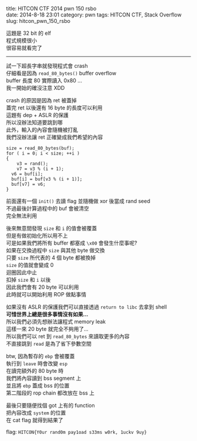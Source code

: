 title: HITCON CTF 2014 pwn 150 rsbo  
date: 2014-8-18 23:01
category: pwn
tags: HITCON CTF, Stack Overflow
slug: hitcon_pwn_150_rsbo 

這題是 32 bit 的 elf  
程式規模很小  
很容易就看完了  
* * *

試一下超長字串就發現程式會 crash  
仔細看是因為 `read_80_bytes()` buffer overflow  
buffer 長度 80 實際讀入 0x80 ...  
我一開始的確沒注意 XDD  

crash 的原因是因為 ret 被蓋掉  
蓋完 ret 以後還有 16 byte 的長度可以利用  
這題有 dep + ASLR 的保護  
所以沒辦法知道要跳到哪  
此外，輸入的內容會隨機被打亂  
我們沒辦法讓 ret 正確變成我們希望的內容  

```
size = read_80_bytes(buf);
for ( i = 0; i < size; ++i )
{
    v3 = rand();
    v7 = v3 % (i + 1);
  v6 = buf[i];
  buf[i] = buf[v3 % (i + 1)];
  buf[v7] = v6;
}
```

前面還有一個 `init()` 去讀 flag 並隨機做 xor 後當成 rand seed  
不過最後計算過程中的 buf 會被清空  
完全無法利用  

後來無意間發現 `size` 和 `i` 的值會被覆蓋  
但是有做初始化所以用不上  
可是如果我們將所有 buffer 都塞成 `\x00` 會發生什麼事呢?  
如果在交換過程中 `size` 與其他 byte 做交換  
只要 `size` 所代表的 4 個 byte 都被換掉  
`size` 的值就會變成 0  
迴圈因此中止  
扣掉 `size` 和 `i` 以後  
因此我們會有 20 byte 可以利用  
此時就可以開始利用 ROP 做點事情  

如果沒有 ASLR 的保護我們可以直接透過 `return to libc` 去拿到 shell  
**可惜世界上總是很多事情沒有如果...**  
所以我們必須先想辦法讓程式 memory leak  
這樣一來 20 byte 就完全不夠用了...  
所以我們可以 ret 到 `read_80_bytes` 來讀取更多的內容  
不直接跳到 `read` 是為了省下參數空間  

btw, 因為暫存的 `ebp` 會被覆蓋  
執行到 `leave` 時會改變 `esp`  
在讀完額外的 80 byte 時  
我們將內容讀到 bss segment 上  
並且將 `ebp` 蓋成 bss 的位置  
第二階段的 rop chain 都改放在 bss 上  

最後只要隨便找個 got 上有的 function  
把內容改成 `system` 的位置  
在 cat flag 就得到結果了  

flag: `HITCON{Y0ur rand0m pay1oad s33ms w0rk, 1uckv 9uy}`
